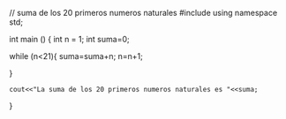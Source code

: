 // suma de los 20 primeros numeros naturales
#include <iostream>
using namespace std;

int main ()
{
  int n = 1;
  int suma=0;

  while (n<21){
      suma=suma+n;
      n=n+1;
    
  }

    cout<<"La suma de los 20 primeros numeros naturales es "<<suma;
}
